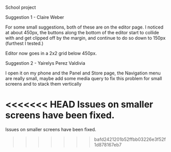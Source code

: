 School project

Suggestion 1 - Claire Weber

For some small suggestions, both of these are on the editor page. I noticed at about 450px, the buttons along the bottom of the editor start to collide with and get clipped off by the margin, and continue to do so down to 150px (furthest I tested.)

Editor now goes in a 2x2 grid below 450px.

Suggestion 2 - Yairelys Perez Valdivia

I open it on my phone and the Panel and Store page, the Navigation menu are really small, maybe add some media query to fix this problem for small screens and to stack them vertically

<<<<<<< HEAD
Issues on smaller screens have been fixed.
=======
Issues on smaller screens have been fixed.
>>>>>>> bafd2421201b52ffbb03226e3f52f1d878167eb7
